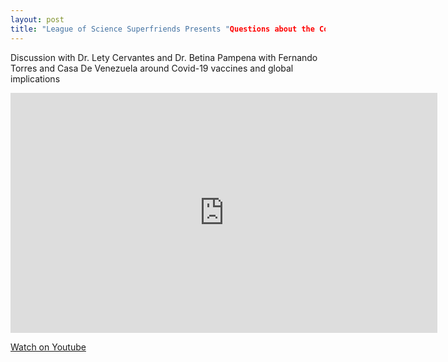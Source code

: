 ```yaml
---
layout: post
title: "League of Science Superfriends Presents "Questions about the Covid-19 vaccine" (en espanol!)"
---
```


Discussion with Dr. Lety Cervantes and Dr. Betina Pampena with Fernando Torres and Casa De Venezuela around Covid-19 vaccines and global implications

<iframe width="683" height="384" src="https://www.youtube.com/embed/Bqr8XcsrRzM" title="YouTube video player" frameborder="0" allow="accelerometer; autoplay; clipboard-write; encrypted-media; gyroscope; picture-in-picture" allowfullscreen></iframe>

[Watch on Youtube](https://youtu.be/Bqr8XcsrRzM)

